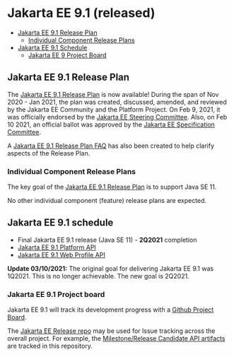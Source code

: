 # Jakarta EE 9.1 (released)

- [Jakarta EE 9.1 Release Plan](#jakarta-ee-9.1-release-plan)
    - [Individual Component Release Plans](#individual-component-release-plans)
- [Jakarta EE 9.1 Schedule](#jakarta-ee-9.1-schedule)
    - [Jakarta EE 9 Project Board](#jakarta-ee-9.1-project-board)

## Jakarta EE 9.1 Release Plan

The [Jakarta EE 9.1 Release Plan](JakartaEE9.1ReleasePlan) is now available! 
During the span of Nov 2020 - Jan 2021, the plan was created, discussed, amended, and reviewed by the Jakarta EE Community and the Platform Project.
On Feb 9, 2021, it was officially endorsed by the [Jakarta EE Steering Committee](https://jakarta.ee/committees/steering/).
Also, on Feb 10 2021, an official ballot was approved by the [Jakarta EE Specification Committee](https://jakarta.ee/committees/specification/).

A [Jakarta EE 9.1 Release Plan FAQ](https://eclipse-ee4j.github.io/jakartaee-platform/jakartaee9/JakartaEE9.1ReleasePlanFAQ) has also been created to help clarify aspects of the Release Plan.

### Individual Component Release Plans

The key goal of the [Jakarta EE 9.1 Release Plan](JakartaEE9.1ReleasePlan) is to support Java SE 11.

No other individual component (feature) release plans are expected.

## Jakarta EE 9.1 schedule

- Final Jakarta EE 9.1 release (Java SE 11) - **2Q2021** completion
 - [Jakarta EE 9.1 Platform API](https://search.maven.org/artifact/jakarta.platform/jakarta.jakartaee-api/9.1.0/jar)
 - [Jakarta EE 9.1 Web Profile API](https://search.maven.org/artifact/jakarta.platform/jakarta.jakartaee-web-api/9.1.0/jar)

**Update 03/10/2021:**  The original goal for delivering Jakarta EE 9.1 was 1Q2021.
This is no longer achievable.
The new goal is 2Q2021. 
    
### Jakarta EE 9.1 Project board

Jakarta EE 9.1 will track its development progress with a [Github Project Board](https://github.com/orgs/eclipse-ee4j/projects/20).

The [Jakarta EE Release repo](https://github.com/eclipse-ee4j/jakartaee-release) may be used for Issue tracking across the overall project.
For example, the [Milestone/Release Candidate API artifacts](https://github.com/eclipse-ee4j/jakartaee-release/issues) are tracked in this repository.
